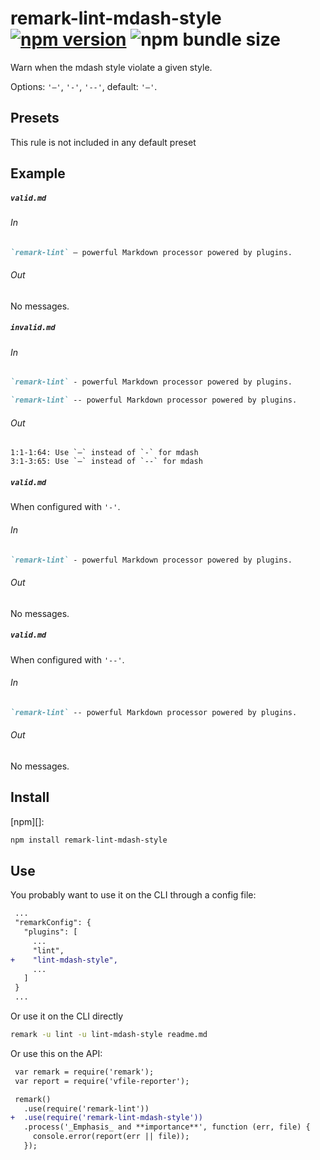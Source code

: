 # remark-lint-mdash-style [![npm version](http://img.shields.io/npm/v/remark-lint-mdash-style.svg)](https://npmjs.org/package/remark-lint-mdash-style) ![npm bundle size](https://img.shields.io/bundlephobia/minzip/remark-lint-mdash-style)

Warn when the mdash style violate a given style.

Options: `'―'`, `'-'`, `'--'`, default: `'―'`.

## Presets

This rule is not included in any default preset

## Example

##### `valid.md`

###### In

```markdown
`remark-lint` ― powerful Markdown processor powered by plugins.
```

###### Out

No messages.

##### `invalid.md`

###### In

```markdown
`remark-lint` - powerful Markdown processor powered by plugins.

`remark-lint` -- powerful Markdown processor powered by plugins.
```

###### Out

```text
1:1-1:64: Use `―` instead of `-` for mdash
3:1-3:65: Use `―` instead of `--` for mdash
```

##### `valid.md`

When configured with `'-'`.

###### In

```markdown
`remark-lint` - powerful Markdown processor powered by plugins.
```

###### Out

No messages.

##### `valid.md`

When configured with `'--'`.

###### In

```markdown
`remark-lint` -- powerful Markdown processor powered by plugins.
```

###### Out

No messages.

## Install

[npm][]:

```sh
npm install remark-lint-mdash-style
```

## Use

You probably want to use it on the CLI through a config file:

```diff
 ...
 "remarkConfig": {
   "plugins": [
     ...
     "lint",
+    "lint-mdash-style",
     ...
   ]
 }
 ...
```

Or use it on the CLI directly

```sh
remark -u lint -u lint-mdash-style readme.md
```

Or use this on the API:

```diff
 var remark = require('remark');
 var report = require('vfile-reporter');

 remark()
   .use(require('remark-lint'))
+  .use(require('remark-lint-mdash-style'))
   .process('_Emphasis_ and **importance**', function (err, file) {
     console.error(report(err || file));
   });
```
